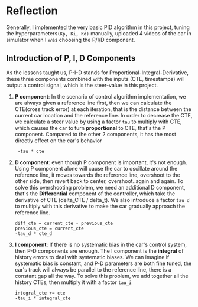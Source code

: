 # Reflection
Generally, I implemented the very basic PID algorithm in this project, tuning the hyperparameters`(Kp, Ki, Kd)` manually, uploaded 4 videos of the car in simulator when I was choosing the P/I/D component.  

## Introduction of P, I, D Components
As the lessons taught us, P-I-D stands for Proportional-Integral-Derivative, these three components combined with the inputs (CTE, timestamps) will output a control signal, 
which is the steer-value in this project.


1. __P component__: In the scenario of control algorithm implementation, we are always given a reference line first, then we can calculate
the CTE(cross track error) at each iteration, that is the distance between the current car location and the reference line. In order to decrease 
the CTE, we calculate a steer value by using a factor `tau` to multiply with CTE, which causes the car to turn __proportional__ to CTE, that's the P component.
Compared to the other 2 components, it has the most directly effect on the car's behavior

    ``` -tau * cte```

2. __D component__: even though P component is important, it's not enough. Using P component alone will cause the car to oscillate around the reference line,
it moves towards the reference line, overshoot to the other side, then revert back to center, overshoot..again and again. To solve this overshooting problem, we
 need an additional D component, that's the __Differential__ component of the controller, which take the derivative of CTE (delta_CTE / delta_t). We also
 introduce a factor `tau_d` to multiply with this derivative to make the car gradually approach the reference line.
    ```
    diff_cte = current_cte - previous_cte
    previous_cte = current_cte
    -tau_d * cte_d
    ```
    
3. __I component__: If there is no systematic bias in the car's control system, then P-D components are enough. The I component is the __integral__ of history errors to deal with systematic biases.
We can imagine if systematic bias is constant, and P-D parameters are both fine tuned, the car's track will always be parallel to the reference line, there is a constant gap all the way.
To solve this problem, we add together all the history CTEs, then multiply it with a factor `tau_i`

    ```
    integral_cte += cte
    -tau_i * integral_cte
    ```
